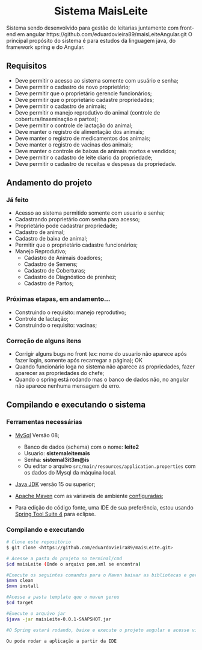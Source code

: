 <h1 align="center">Sistema MaisLeite</h1>
<p>
Sistema sendo desenvolvido para gestão de leitarias juntamente com front-end em angular https://github.com/eduardovieira89/maisLeiteAngular.git O principal propósito do sistema é para estudos da linguagem java, do framework spring e do Angular.
</p>

## Requisitos
- Deve permitir o acesso ao sistema somente com usuário e senha;
- Deve permitir o cadastro de novo proprietário;
- Deve permitir que o proprietário gerencie funcionários;
- Deve permitir que o proprietário cadastre propriedades;
- Deve permitir o cadastro de animais;
- Deve permitir o manejo reprodutivo do animal (controle de cobertura/inseminação e partos);
- Deve permitir o controle de lactação do animal;
- Deve manter o registro de alimentação dos animais;
- Deve manter o registro de medicamentos dos animais;
- Deve manter o registro de vacinas dos animais;
- Deve manter o controle de baixas de animais mortos e vendidos;
- Deve permitir o cadastro de leite diario da propriedade;
- Deve permitir o cadastro de receitas e despesas da propriedade.

## Andamento do projeto
### Já feito
- Acesso ao sistema permitido somente com usuario e senha;
- Cadastrando proprietário com senha para acesso;
- Proprietário pode cadastrar propriedade;
- Cadastro de animal;
- Cadastro de baixa de animal;
- Permitir que o proprietário cadastre funcionários;
- Manejo Reprodutivo;
  - Cadastro de Animais doadores;
  - Cadastro de Semens;
  - Cadastro de Coberturas;
  - Cadastro de Diagnóstico de prenhez;
  - Cadastro de Partos;

### Próximas etapas, em andamento...
- Construindo o requisito: manejo reprodutivo;
- Controle de lactação;
- Construindo o requisito: vacinas;

### Correção de alguns itens
- Corrigir alguns bugs no front (ex: nome do usuario não aparece após fazer login, somente após recarregar a página); OK
- Quando funcionário loga no sistema não aparece as propriedades, fazer aparecer as propriedades do chefe;
- Quando o spring está rodando mas o banco de dados não, no angular não aparece nenhuma mensagem de erro.

 ## Compilando e executando o sistema
 ### Ferramentas necessárias
 - [MySql](https://www.mysql.com/downloads/) Versão 08;
   - Banco de dados (schema) com o nome: **leite2**
   - Usuario: **sistemaleitemais**
   - Senha: **sistemal3it3m@is**
   - Ou editar o arquivo `src/main/resources/application.properties` com os dados do Mysql da máquina local.
    
 - [Java JDK](https://www.oracle.com/java/technologies/javase-jdk16-downloads.html) versão 15 ou superior;
 - [Apache Maven](https://maven.apache.org/download.cgi) com as váriaveis de ambiente [configuradas](https://maven.apache.org/install.html);
 - Para edição do código fonte, uma IDE de sua preferência, estou usando [Spring Tool Suite 4](https://spring.io/tools) para eclipse.

### Compilando e executando
```bash
# Clone este repositório
$ git clone <https://github.com/eduardovieira89/maisLeite.git>

# Acesse a pasta do projeto no terminal/cmd
$cd maisLeite (Onde o arquivo pom.xml se encontra)

#Execute os seguintes comandos para o Maven baixar as bibliotecas e gerar o arquivo jar
$mvn clean
$mvn install

#Acesse a pasta template que o maven gerou
$cd target

#Execute o arquivo jar
$java -jar maisLeite-0.0.1-SNAPSHOT.jar

#O Spring estará rodando, baixe e execute o projeto angular e acesse via web.

```
```bash
Ou pode rodar a aplicação a partir da IDE
```


